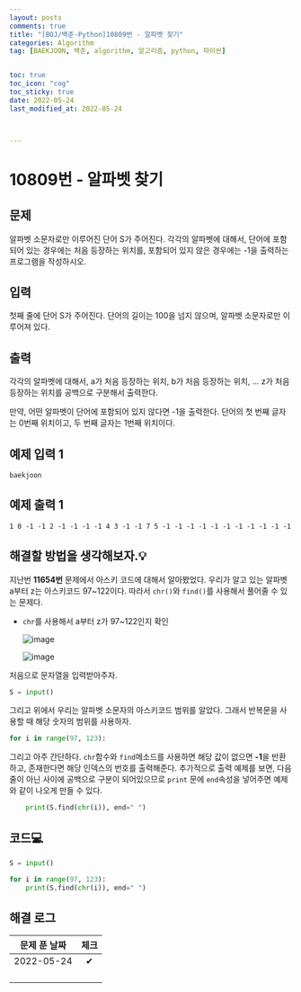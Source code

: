 ```yaml
---
layout: posts
comments: true
title: "[BOJ/백준-Python]10809번 - 알파벳 찾기"
categories: Algorithm
tag: [BAEKJOON, 백준, algorithm, 알고리즘, python, 파이썬]


toc: true
toc_icon: "cog"
toc_sticky: true
date: 2022-05-24
last_modified_at: 2022-05-24



---
```




# 10809번 - 알파벳 찾기



## 문제

알파벳 소문자로만 이루어진 단어 S가 주어진다. 각각의 알파벳에 대해서, 단어에 포함되어 있는 경우에는 처음 등장하는 위치를, 포함되어 있지 않은 경우에는 -1을 출력하는 프로그램을 작성하시오.



## 입력

첫째 줄에 단어 S가 주어진다. 단어의 길이는 100을 넘지 않으며, 알파벳 소문자로만 이루어져 있다.



## 출력

각각의 알파벳에 대해서, a가 처음 등장하는 위치, b가 처음 등장하는 위치, ... z가 처음 등장하는 위치를 공백으로 구분해서 출력한다.

만약, 어떤 알파벳이 단어에 포함되어 있지 않다면 -1을 출력한다. 단어의 첫 번째 글자는 0번째 위치이고, 두 번째 글자는 1번째 위치이다.



## 예제 입력 1 

```
baekjoon
```



## 예제 출력 1

```
1 0 -1 -1 2 -1 -1 -1 -1 4 3 -1 -1 7 5 -1 -1 -1 -1 -1 -1 -1 -1 -1 -1 -1
```





##  해결할 방법을 생각해보자.💡

지난번 **11654번** 문제에서 아스키 코드에 대해서 알아봤었다. 우리가 알고 있는 알파벳 a부터 z는 아스키코드 97~122이다. 따라서 `chr()`와 `find()`를 사용해서 풀어줄 수 있는 문제다.

* `chr`를 사용해서 a부터 z가 97~122인지 확인

  ![image](https://user-images.githubusercontent.com/75322297/169950605-521d962c-617a-4e66-b2b3-02de19f2b092.png)

  ![image](https://user-images.githubusercontent.com/75322297/169950646-68ff644f-b46f-4c22-a4b6-4dff40d9bf87.png)

처음으로 문자열을 입력받아주자.

```python
S = input()
```

그리고 위에서 우리는 알파벳 소문자의 아스키코드 범위를 알았다. 그래서 반복문을 사용할 때 해당 숫자의 범위를 사용하자.

```python
for i in range(97, 123):
```

그리고 아주 간단하다. `chr`함수와 `find`메소드를 사용하면 해당 값이 없으면 **-1**을 반환하고, 존재한다면 해당 인덱스의 번호를 출력해준다. 추가적으로 출력 예제를 보면, 다음줄이 아닌 사이에 공백으로 구분이 되어있으므로 `print` 문에 `end`속성을 넣어주면 예제와 같이 나오게 만들 수 있다.

```python
	print(S.find(chr(i)), end=" ")
```





## 코드💻

```python
S = input()

for i in range(97, 123):
    print(S.find(chr(i)), end=" ")
```





## 해결 로그 

| 문제 푼 날짜 | 체크 |
| :----------: | :--: |
|  2022-05-24  |  ✔   |
|              |      |
|              |      |
|              |      |
|              |      |




